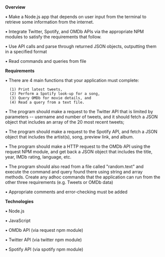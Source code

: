 **Overview**
  
  • Make a Node.js app that depends on user input from the terminal to retrieve some information from the internet.
  
  • Integrate Twitter, Spotify, and OMDb APIs via the appropriate NPM modules to satisfy the requirements that follow.
  
  • Use API calls and parse through returned JSON objects, outputting them in a specified format
  
  • Read commands and queries from file

**Requirements**
  
  • There are 4 main functions that your application must complete:
      
      (1) Print latest tweets,
      (2) Perform a Spotify look-up for a song,
      (3) Query OMDb for movie details, and
      (4) Read a query from a text file.
  
  • The program should make a request to the Twitter API that is limited by parameters -- username and number of tweets, and it should fetch a JSON object that includes an array of the 20 most recent tweets;
  
  • The program should make a request to the Spotify API, and fetch a JSON object that includes the artist(s), song, preview link, and album.
 
  • The program should make a HTTP request to the OMDb API using the request NPM module, and get back a JSON object that includes the title, year, IMDb rating, language, etc.
  
  • The program should also read from a file called "random.text" and execute the command and query found there using string and array methods. Create any adhoc commands that the application can run from the other three requirements (e.g. Tweets or OMDb data)
  
  • Appropriate comments and error-checking must be added

**Technologies**
  
  
  • Node.js
  
  • JavaScript
  
  • OMDb API (via request npm module)
  
  • Twitter API (via twitter npm module)
  
  • Spotify API (via spotify npm module)
